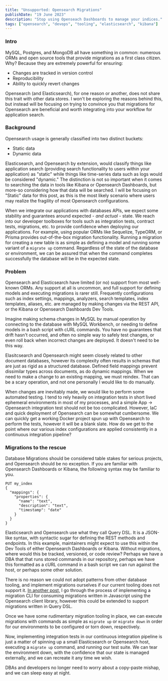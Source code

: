 ```yaml
---
title: "Unsupported: Opensearch Migrations"
publishDate: "19 June 2023"
description: "Stop using Openseach Dashboards to manage your indices."
tags: ["opensearch", "devops", "tooling", "elasticsearch", "kibana"]
---
```


### Intro

MySQL, Postgres, and MongoDB all have something in common: numerous ORMs and open source tools that provide migrations as a first class citizen. Why? Because they are extremely powerful for ensuring:

- Changes are tracked in version control
- Reproducibility
- Ability to quickly revert changes

Opensearch (and Elasticsearch), for one reason or another, does not share this trait with other data stores. I won't be exploring the reasons behind this, but instead will be focusing on trying to convince you that migrations for Opensearch are beneficial and worth integrating into your workflow for application search.

### Background

Opensearch usage is generally classified into two distinct buckets:

- Static data
- Dynamic data

Elasticsearch, and Opensearch by extension, would classify things like application search (providing search functionality to users within your application) as "static" while things like time-series data such as logs would be considered "dynamic." The distinction is not so important when it comes to searching the data in tools like Kibana or Opensearch Dashboards, but more-so considering how that data will be searched. I will be focusing on "Static" data for this post, as this is the most likely scenario where users may realize the fragility of most Opensearch configurations.

When we integrate our applications with databases APIs, we expect some stability and guarantees around expected - _and actual_ - state. We reach into our developer toolboxes for tools such as integration tests, contract tests, migrations, etc. to provide confidence when deploying our applications. For example, using popular ORMs like Sequelize, TypeORM, or Prisma provides out-of-the-box migration functionality. Running a migration for creating a new table is as simple as defining a model and running some variant of a `migrate up` command. Regardless of the state of the database or environment, we can be assured that when the command completes successfully the database will be in the expected state.

### Problem

Opensearch and Elasticsearch have limited (or no) support from most well-known ORMs. Any support at all is uncommon, and full support for defining models and executing migrations is rarer still. Frequently configurations such as index settings, mappings, analyzers, search templates, index templates, aliases, etc. are managed by making changes via the REST API, or the Kibana or Opensearch Dashboards Dev Tools.

Imagine making schema changes in MySQL by manual operation by connecting to the database with MySQL Workbench, or needing to define models in a bash script with cURL commands. You have no guarantees that drift hasn't occurred, and often no simple way to safely test changes, or even roll back when incorrect changes are deployed. It doesn't need to be this way.

Elasitcsearch and Opensearch might seem closely related to other document databases, however its complexity often results in schemas that are just as rigid as a structured database. Defined field mappings prevent dissimilar types across documents, as do dynamic mappings. When we need to make a change to an existing mapping, we must reindex. That can be a scary operation, and not one personally I would like to do manually.

When changes are inevitably made, we would like to perform some automated testing. I tend to rely heavily on integration tests in short lived ephemeral environments in most of my processes, and a simple App -> Opensearch integration test should not be too complicated. However, IaC and quick deployment of Opensearch can be somewhat cumbersome. We can quickly get a working Docker project spun up with Opensearch to perform the tests, however it will be a blank slate. How do we get to the point where our various index configurations are applied consistently in a continuous integration pipeline?

### Migrations to the rescue

Database Migrations should be considered table stakes for serious projects, and Opensearch should be no exception. If you are familiar with Opensearch Dashboards or Kibana, the following syntax may be familiar to you.

```
PUT my_index
{
  "mappings": {
    "properties": {
      "name": "text",
      "description": "text",
      "timestamp": "date"
    }
  }
}
```

Elasticsearch and Opensearch use what they call Query DSL. It is a JSON-like syntax, with syntactic sugar for defining the REST methods and endpoints. In this example, maintainers might expect to use this within the Dev Tools of either Opensearch Dashboards or Kibana. Without migrations, where would this be tracked, versioned, or code review? Perhaps we have a DBA that that runs stored commands in our repository, perhaps we have this formatted as a cURL command in a bash script we can run against the host, or perhaps some other solution.

There is no reason we could not adopt patterns from other database tooling, and implement migrations ourselves if our current tooling does not support it. [In another post,](https://nathanfries.com/posts/opensearch-migrations) I go through the process of implementing a migration CLI for consuming migrations written in Javascript using the Opensearch client library, however this could be extended to support migrations written in Query DSL.

Once we have some rudimentary migration tooling in place, we can execute migrations with commands as simple as `migrate up` or `migrate down` in order for our environments to be configured or torn down, respectively.

Now, implementing integration tests in our continuous integration pipeline is just a matter of spinning up a small Elasticsearch or Opensearch host, executing a `migrate up` command, and running our test suite. We can tear the environment down, with the confidence that our state is managed externally, and we can recreate it any time we wish.

DBAs and developers no longer need to worry about a copy-paste mishap, and we can sleep easy at night.
